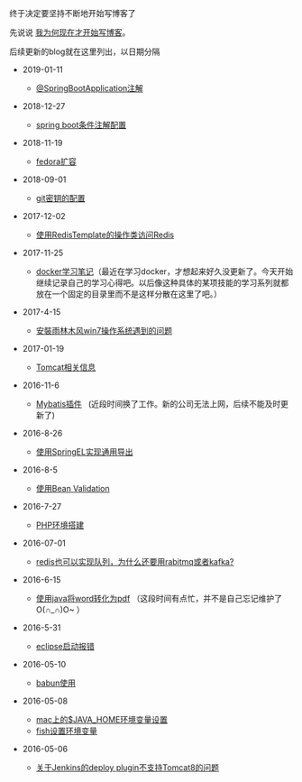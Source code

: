 
终于决定要坚持不断地开始写博客了

先说说 [我为何现在才开始写博客](why-i-start-to-write-blog.md)。

后续更新的blog就在这里列出，以日期分隔
* 2019-01-11
    - [@SpringBootApplication注解](java/spring-boot-application.md)
* 2018-12-27
    - [spring boot条件注解配置](java/spring-boot-config.md)
* 2018-11-19
    * [fedora扩容](others/fedora-extend.md)
* 2018-09-01
    * [git密钥的配置](others/git_key.md)
* 2017-12-02

    * [使用RedisTemplate的操作类访问Redis](java/redis-template-usage.md)
* 2017-11-25
  * [docker学习笔记](docker/README.md)（最近在学习docker，才想起来好久没更新了。今天开始继续记录自己的学习心得吧。以后像这种具体的某项技能的学习系列就都放在一个固定的目录里而不是这样分散在这里了吧。）
* 2017-4-15
  * [安裝雨林木风win7操作系统遇到的问题](others/win7-install.md)
* 2017-01-19 
  * [Tomcat相关信息](java/tomcat.md)
* 2016-11-6
  * [Mybatis插件](../../../mybatis-plugins)
  	  	(近段时间换了工作。新的公司无法上网，后续不能及时更新了)
* 2016-8-26
    * [使用SpringEL实现通用导出](java/spring-el.md)
* 2016-8-5
  * [使用Bean Validation](java/bean-validation.md)
* 2016-7-27
  * [PHP环境搭建](php/php-begin.md)
* 2016-07-01
  * [redis也可以实现队列，为什么还要用rabitmq或者kafka?](java/why-other-mq.md)
* 2016-6-15
  * [使用java将word转化为pdf](java/word-2-pdf.md)
  （这段时间有点忙，并不是自己忘记维护了O(∩_∩)O~ ）
* 2016-5-31
  * [eclipse启动报错](others/eclipse-startup-error.md)
* 2016-05-10
  * [babun使用](others/babun.md)
* 2016-05-08
  * [mac上的$JAVA_HOME环境变量设置](java/mac-java-home.md)
  * [fish设置环境变量](others/fish-env-variables.md)
* 2016-05-06
  * [关于Jenkins的deploy plugin不支持Tomcat8的问题](others/jenkins-deploy-tomcat8.md)

